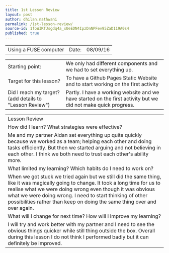 ```yaml
---
title: 1st Lesson Review
layout: post
author: dhilan.nathwani
permalink: /1st-lesson-review/
source-id: 1foWIKTJsgdq4a_xUeEDN4IpzDnNPFev95ZaD119A0s4
published: true
---
```

<table>
  <tr>
      <td>Using a FUSE computer</td>
    <td>Date:</td>
    <td>08/09/16</td>
  </tr>
</table>


<table>
  <tr>
    <td>Starting point:</td>
    <td>We only had different components and we had to set everything up.  </td>
  </tr>
  <tr>
    <td>Target for this lesson?</td>
    <td>To have a Github Pages Static Website and to start working on the first activity</td>
  </tr>
  <tr>
    <td>Did I reach my target? 
(add details to "Lesson Review")</td>
    <td>Partly. I have a working website and we have started on the first activity but we did not make quick progress.</td>
  </tr>
</table>


<table>
  <tr>
    <td>Lesson Review</td>
  </tr>
  <tr>
    <td>How did I learn? What strategies were effective? </td>
  </tr>
  <tr>
    <td>Me and my partner Aidan set everything up quite quickly because we worked as a team; helping each other and doing tasks efficiently. But then we started arguing and not believing in each other. I think we both need to trust each other's ability more.</td>
  </tr>
  <tr>
    <td>What limited my learning? Which habits do I need to work on? </td>
  </tr>
  <tr>
    <td>When we got stuck we tried again but we still did the same thing, like it was magically going to change. It took a long time for us to realise what we were doing wrong even though it was obvious what we were doing wrong. I need to start thinking of other possibilities rather than keep on doing the same thing over and over again. </td>
  </tr>
  <tr>
    <td>What will I change for next time? How will I improve my learning?</td>
  </tr>
  <tr>
    <td>I will try and work better with my partner and I need to see the obvious things quicker while still thing outside the box. Overall during this lesson I do not think I performed badly but it can definitely be improved.</td>
  </tr>
</table>


